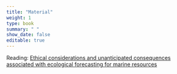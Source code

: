 ```yaml
---
title: "Material"
weight: 1
type: book
summary: " "
show_date: false
editable: true
---
```


Reading: [Ethical considerations and unanticipated consequences associated with ecological forecasting for marine resources](https://academic.oup.com/icesjms/advance-article/doi/10.1093/icesjms/fsy210/5303214)

